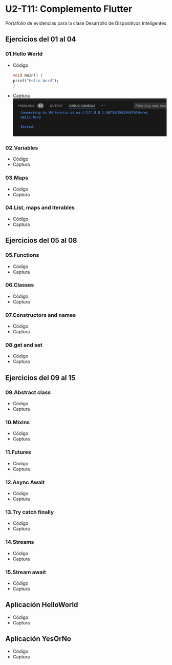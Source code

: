 # U2-T11: Complemento Flutter

Portafolio de evidencias para la clase Desarrollo de Dispositivos Inteligentes

## Ejercicios del 01 al 04

### **01.Hello World**

- Código

  ```dart
  void main() {
  print("Hello Word");
  }
  ```

- Captura
  ![Captura Hello World](imagenes/Imagen1.png)

### **02.Variables**

- Código
- Captura

### **03.Maps**

- Código
- Captura

### **04.List, maps and Iterables**

- Código
- Captura

## Ejercicios del 05 al 08

### **05.Functions**

- Código
- Captura

### **06.Classes**

- Código
- Captura

### **07.Constructors and names**

- Código
- Captura

### **08.get and set**

- Código
- Captura

## Ejercicios del 09 al 15

### **09.Abstract class**

- Código
- Captura

### **10.Mixins**

- Código
- Captura

### **11.Futures**

- Código
- Captura

### **12.Async Await**

- Código
- Captura

### **13.Try catch finally**

- Código
- Captura

### **14.Streams**

- Código
- Captura

### **15.Stream await**

- Código
- Captura

## Aplicación HelloWorld

- Código
- Captura

## Aplicación YesOrNo

- Código
- Captura
